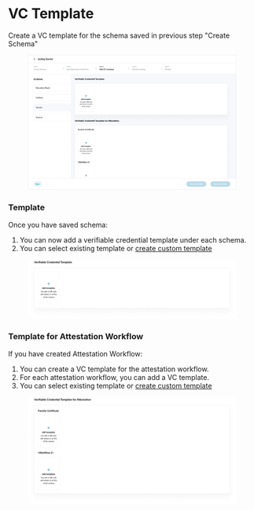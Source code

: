 # VC Template

Create a VC template for the schema saved in previous step "Create Schema"

<figure><img src="../../../../.gitbook/assets/image (22).png" alt=""><figcaption></figcaption></figure>

### Template

Once you have saved schema:

1. You can now add a verifiable credential template under each schema.
2. You can select existing template or [create custom template](https://docs.sunbirdrc.dev/developer-documentation/admin-portal/get-started/vc-template/custom-verifiable-credential-template)

<figure><img src="../../../../.gitbook/assets/image (1) (2).png" alt=""><figcaption></figcaption></figure>

### Template for Attestation Workflow

If you have created Attestation Workflow:

1. You can create a VC template for the attestation workflow.&#x20;
2. For each attestation workflow, you can add a VC template.
3. You can select existing template or [create custom template](https://docs.sunbirdrc.dev/developer-documentation/admin-portal/get-started/vc-template/custom-verifiable-credential-template)

<figure><img src="../../../../.gitbook/assets/image (5) (2) (2).png" alt=""><figcaption></figcaption></figure>
